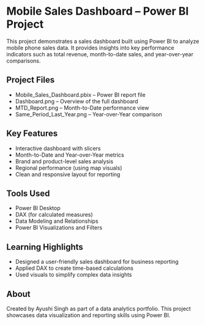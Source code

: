 # Mobile Sales Dashboard – Power BI Project

This project demonstrates a sales dashboard built using Power BI to analyze mobile phone sales data. It provides insights into key performance indicators such as total revenue, month-to-date sales, and year-over-year comparisons.

## Project Files

- Mobile_Sales_Dashboard.pbix – Power BI report file
- Dashboard.png – Overview of the full dashboard
- MTD_Report.png – Month-to-Date performance view
- Same_Period_Last_Year.png – Year-over-Year comparison

## Key Features

- Interactive dashboard with slicers
- Month-to-Date and Year-over-Year metrics
- Brand and product-level sales analysis
- Regional performance (using map visuals)
- Clean and responsive layout for reporting

## Tools Used

- Power BI Desktop
- DAX (for calculated measures)
- Data Modeling and Relationships
- Power BI Visualizations and Filters

## Learning Highlights

- Designed a user-friendly sales dashboard for business reporting
- Applied DAX to create time-based calculations
- Used visuals to simplify complex data insights

## About

Created by Ayushi Singh as part of a data analytics portfolio. This project showcases data visualization and reporting skills using Power BI.

